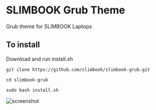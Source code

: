 # SLIMBOOK Grub Theme
Grub theme for SLIMBOOK Laptops

## To install
Download and run install.sh

```git clone https://github.com/slimbook/slimbook-grub.git```

```cd slimbook-grub```

```sudo bash install.sh```

![screenshot](https://raw.githubusercontent.com/slimbook/slimboook-grub/master/screenshots/slimbookProXGrubTheme.png)

